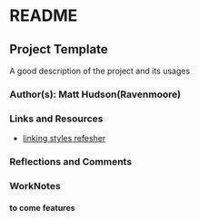 # README

## Project Template

A good description of the project and its usages

### Author(s): Matt Hudson(Ravenmoore)

### Links and Resources

* [linking styles refesher](https://www.w3schools.com/tags/att_script_src.asp)

### Reflections and Comments

### WorkNotes

#### to come features
